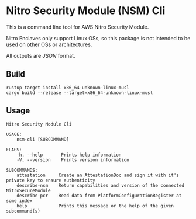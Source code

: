 # Nitro Security Module (NSM) Cli

This is a command line tool for AWS Nitro Security Module.

Nitro Enclaves only support Linux OSs, so this package is not intended to be used on other OSs or architectures.

All outputs are _JSON_ format.

## Build

```shell script
rustup target install x86_64-unknown-linux-musl
cargo build --release --target=x86_64-unknown-linux-musl
```

## Usage

```console
Nitro Security Module Cli

USAGE:
    nsm-cli [SUBCOMMAND]

FLAGS:
    -h, --help       Prints help information
    -V, --version    Prints version information

SUBCOMMANDS:
    attestation     Create an AttestationDoc and sign it with it's private key to ensure authenticity
    describe-nsm    Return capabilities and version of the connected NitroSecureModule
    describe-pcr    Read data from PlatformConfigurationRegister at some index
    help            Prints this message or the help of the given subcommand(s)
```


